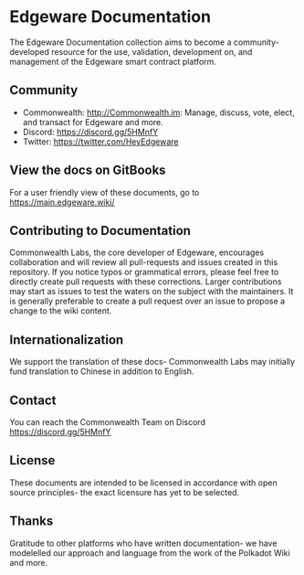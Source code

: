 

# Edgeware Documentation
The Edgeware Documentation collection aims to become a community-developed resource for the use, validation, development on, and management of the Edgeware smart contract platform. 

## Community
- Commonwealth: http://Commonwealth.im: Manage, discuss, vote, elect, and transact for Edgeware and more.
- Discord: https://discord.gg/5HMnfY
- Twitter: https://twitter.com/HeyEdgeware

## View the docs on GitBooks
For a user friendly view of these documents, go to https://main.edgeware.wiki/

## Contributing to Documentation
Commonwealth Labs, the core developer of Edgeware, encourages collaboration and will review all pull-requests and issues created in this repository. If you notice typos or grammatical errors, please feel free to directly create pull requests with these corrections. Larger contributions may start as issues to test the waters on the subject with the maintainers. It is generally preferable to create a pull request over an issue to propose a change to the wiki content.

## Internationalization
We support the translation of these docs- Commonwealth Labs may initially fund translation to Chinese in addition to English.

## Contact
You can reach the Commonwealth Team on Discord https://discord.gg/5HMnfY

## License
These documents are intended to be licensed in accordance with open source principles-  the exact licensure has yet to be selected. 

## Thanks
Gratitude to other platforms who have written documentation-  we have modelelled our approach and language from the work of the Polkadot Wiki and more. 
